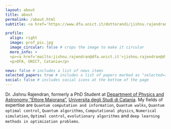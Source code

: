 ```yaml
---
layout: about
title: about
permalink: /about.html
subtitle: <a href='https://www.dfa.unict.it/dottorandi/jishnu.rajendran'>Affiliations</a>.Universita degli Studi di Catania

profile:
  align: right
  image: prof_pic.jpg
  image_circular: false # crops the image to make it circular
  more_info: >
  <p><a href='mailto:jishnu.rajendran@dfa.unict.it'>jishnu.rajendran@dfa.unict.it</a></p>
  <p>DFA, UNICT, Catania</p>

news: false # includes a list of news items
selected_papers: true # includes a list of papers marked as "selected={true}"
social: false # includes social icons at the bottom of the page
---
```


Dr. Jishnu Rajendran, formerly a PhD Student at [Department of Physics and Astronomy &ldquo;Ettore Majorana&rdquo;](http://www.dfa.unict.it/en), [Universita degli Studi di Catania](https://www.unict.it/en). My fields of expertise are `Quantum computation and information`, `Quantum walks`, `Quantum optimal control`, `Quantum algorithms`, `Computational physics`, `Numerical simulation`, `Optimal control`, `evolutionary algorithms` and `deep learning methods in optimization problems`.

